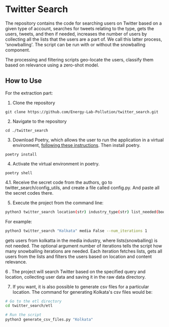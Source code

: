# Twitter Search

The repository contains the code for searching users on Twitter based on a given type of account, searches for tweets relating to the type, gets the users, tweets, and then if needed, increases the number of users by collecting all the lists that the users are a part of. We call this latter process, 'snowballing'.  The script can be run with or without the snowballing component. 

The processing and filtering scripts geo-locate the users, classify them based on relevance using a zero-shot model.


## How to Use

For the extraction part:
   
1. Clone the repository

```
git clone https://github.com/Energy-Lab-Pollution/twitter_search.git
```

2. Navigate to the repository
   
```   
cd ./twitter_search
```


3. Download Poetry, which allows the user to run the application in a virtual environment, [following these instructions](https://python-poetry.org/docs/). Then install poetry.
   
```
poetry install
```

4. Activate the virtual environment in poetry.

```
poetry shell
```
4.1. Receive the secret code from the authors, go to twitter_search/config_utils, and create a file called config.py. And paste all the secret codes there. 

5. Execute the project from the command line:

```bash
python3 twitter_search location(str) industry_type(str) list_needed(bool) --num_interations (int)
```


For example:  

```bash
python3 twitter_search "Kolkata" media False --num_iterations 1
```

gets users from kolkatta in the media industry, where lists(snowballing) is not needed. The optional argument number of iterations tells the script how many snowballing iterations are needed. Each iteration fetches lists, gets all users from the lists and filters the users based on location and content relevance.  

6 . The project will search Twitter based on the specified query and location, collecting user data and saving it in the raw data directory.

7. If you want, it is also possible to generate csv files for a particular location. The command for generating Kolkata's csv files  would be:

```bash
# Go to the etl directory
cd twitter_search/etl

# Run the script
python3 generate_csv_files.py "Kolkata"
```





